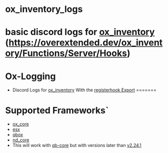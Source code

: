 # ox_inventory_logs
basic discord logs for [ox_inventory](https://github.com/overextended/ox_inventory)
(https://overextended.dev/ox_inventory/Functions/Server/Hooks)
=======
# Ox-Logging
- Discord Logs for [ox_inventory](https://github.com/overextended/ox_inventory) With the [registerhook Export](https://overextended.github.io/docs/ox_inventory/Functions/Server/Hooks#registerhook)
=======
# Supported Frameworks`
- [ox_core](https://github.com/overextended/ox_core)
- [esx](https://github.com/esx-framework/esx_core)
- [qbox](https://github.com/Qbox-project/qbx_core)
- [nd_core](https://github.com/ND-Framework/ND_Core)
- This will work with [qb-core](https://github.com/qbcore-framework/qb-core) but with versions later than [v2.24.1](https://github.com/overextended/ox_inventory/releases/tag/v2.42.1)


